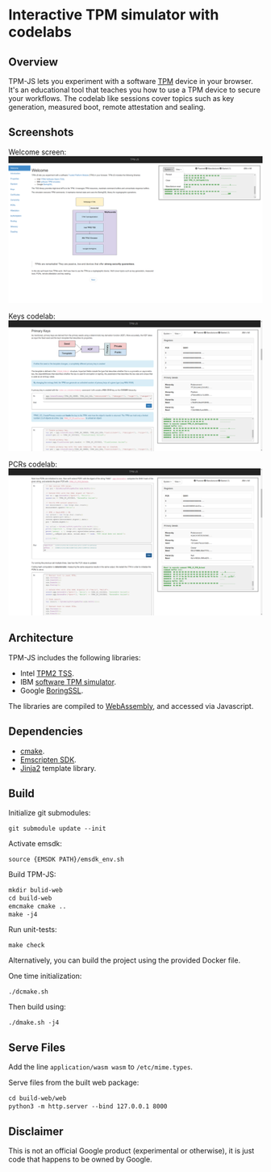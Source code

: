 # Interactive TPM simulator with codelabs

## Overview

TPM-JS lets you experiment with a software
[TPM](https://en.wikipedia.org/wiki/Trusted_Platform_Module) device in your
browser. It's an educational tool that teaches you how to use a TPM device to
secure your workflows. The codelab like sessions cover topics such as key
generation, measured boot, remote attestation and sealing.

## Screenshots

Welcome screen: ![Welcome Screen](docs/screenshot_welcome.png)

Keys codelab: ![Keys codelab](docs/screenshot_keys.png)

PCRs codelab: ![PCRs codelab](docs/screenshot_pcrs.png)

## Architecture

TPM-JS includes the following libraries:

*   Intel [TPM2 TSS](https://github.com/tpm2-software/tpm2-tss).
*   IBM [software TPM simulator](https://sourceforge.net/projects/ibmswtpm2/).
*   Google [BoringSSL](https://boringssl.googlesource.com/boringssl).

The libraries are compiled to
[WebAssembly](https://en.wikipedia.org/wiki/WebAssembly), and accessed via
Javascript.

## Dependencies

*   [cmake](https://cmake.org/).
*   [Emscripten SDK](https://kripken.github.io/emscripten-site/docs/getting_started/downloads.html).
*   [Jinja2](http://jinja.pocoo.org/) template library.

## Build

Initialize git submodules:

```shell
git submodule update --init
```

Activate emsdk:

```shell
source {EMSDK PATH}/emsdk_env.sh
```

Build TPM-JS:

```shell
mkdir bulid-web
cd build-web
emcmake cmake ..
make -j4
```

Run unit-tests:

```shell
make check
```

Alternatively, you can build the project using the provided Docker file.

One time initialization:

```shell
./dcmake.sh
```

Then build using:

```shell
./dmake.sh -j4
```

## Serve Files

Add the line `application/wasm wasm` to `/etc/mime.types`.

Serve files from the built web package:

```shell
cd build-web/web
python3 -m http.server --bind 127.0.0.1 8000
```

## Disclaimer

This is not an official Google product (experimental or otherwise), it is just
code that happens to be owned by Google.
